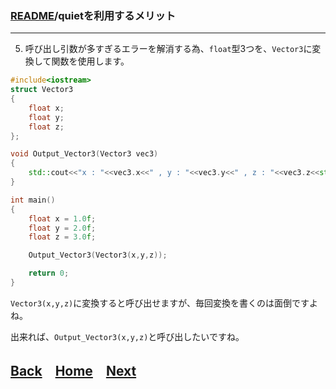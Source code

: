 
### [README](../../README.md)/quietを利用するメリット

***
5. 呼び出し引数が多すぎるエラーを解消する為、`float`型3つを、`Vector3`に変換して関数を使用します。
``` C++
#include<iostream>
struct Vector3
{
    float x;
    float y;
    float z;
};

void Output_Vector3(Vector3 vec3)
{
    std::cout<<"x : "<<vec3.x<<" , y : "<<vec3.y<<" , z : "<<vec3.z<<std::endl;
}

int main()
{
    float x = 1.0f;
    float y = 2.0f;
    float z = 3.0f;

    Output_Vector3(Vector3(x,y,z));

    return 0;
}
```
`Vector3(x,y,z)`に変換すると呼び出せますが、毎回変換を書くのは面倒ですよね。

出来れば、`Output_Vector3(x,y,z)`と呼び出したいですね。

## [Back](merit_0_3.md)　[Home](merit_0_0.md)　[Next](merit_0_5.md)　
